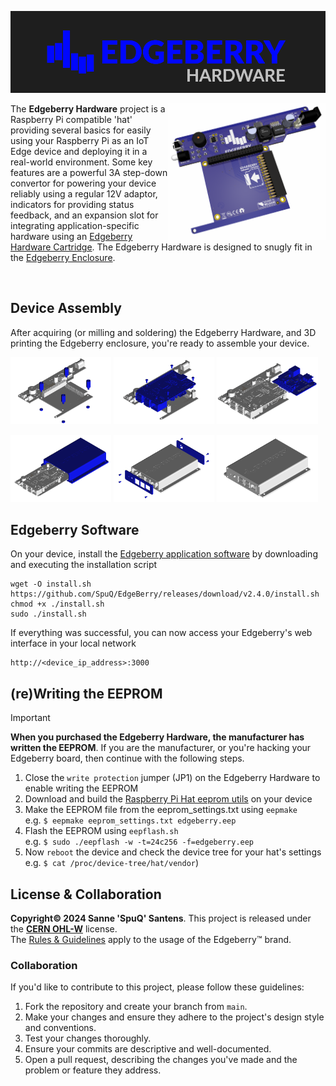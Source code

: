 ![Edgeberry banner](documentation/Edgeberry_banner.png)

<img src="documentation/Edgeberry_rendering.png" align="right" width="50%"/>

The **Edgeberry Hardware** project is a Raspberry Pi compatible 'hat' providing several basics for easily using your Raspberry Pi as an IoT Edge device and deploying it in a real-world environment. Some key features are a powerful 3A step-down convertor for powering your device reliably using a regular 12V adaptor, indicators for providing status feedback, and an expansion slot for integrating application-specific hardware using an [Edgeberry Hardware Cartridge](https://github.com/SpuQ/Edgeberry-cartridge-console-can). The Edgeberry Hardware is designed to snugly fit in the [Edgeberry Enclosure](https://www.thingiverse.com/thing:6595172).

<br clear="right"/>

## Device Assembly
After acquiring (or milling and soldering) the Edgeberry Hardware, and 3D printing the Edgeberry enclosure, you're ready to assemble your device.

<p float="left">
  <img src="documentation/Edgeberry_assembly_1.png" width="32%" />
  <img src="documentation/Edgeberry_assembly_2.png" width="32%" />
  <img src="documentation/Edgeberry_assembly_3.png" width="32%" />
</p>
<p float="left">
</p>
<p float="left">
  <img src="documentation/Edgeberry_assembly_4.png" width="32%" />
  <img src="documentation/Edgeberry_assembly_5.png" width="32%" />
  <img src="documentation/Edgeberry_assembly_6.png" width="32%" />
</p>

## Edgeberry Software
On your device, install the [Edgeberry application software](https://github.com/SpuQ/EdgeBerry/) by downloading and executing the installation script
```
wget -O install.sh https://github.com/SpuQ/EdgeBerry/releases/download/v2.4.0/install.sh
chmod +x ./install.sh
sudo ./install.sh
```
If everything was successful, you can now access your Edgeberry's web interface in your local network
```
http://<device_ip_address>:3000
```
## (re)Writing the EEPROM
>[!important]
>**When you purchased the Edgeberry Hardware, the manufacturer has written the EEPROM**. If you are the manufacturer, or you're hacking your Edgeberry board, then continue with the following steps.

1) Close the `write protection` jumper (JP1) on the Edgeberry Hardware to enable writing the EEPROM
2) Download and build the [Raspberry Pi Hat eeprom utils](https://github.com/raspberrypi/hats) on your device 
3) Make the EEPROM file from the eeprom_settings.txt using `eepmake` <br> e.g. `$ eepmake eeprom_settings.txt edgeberry.eep`
4) Flash the EEPROM using `eepflash.sh` <br> e.g. `$ sudo ./eepflash -w -t=24c256 -f=edgeberry.eep`
5) Now `reboot` the device and check the device tree for your hat's settings <br> e.g. `$ cat /proc/device-tree/hat/vendor`)

## License & Collaboration
**Copyright© 2024 Sanne 'SpuQ' Santens**. This project is released under the [**CERN OHL-W**](./LICENSE.txt) license.<br/>
The [Rules & Guidelines](https://github.com/Edgeberry/.github/blob/main/brand/Edgeberry_Trademark_Rules_and_Guidelines.md) apply to the usage of the Edgeberry™ brand.

### Collaboration

If you'd like to contribute to this project, please follow these guidelines:
1. Fork the repository and create your branch from `main`.
2. Make your changes and ensure they adhere to the project's design style and conventions.
3. Test your changes thoroughly.
4. Ensure your commits are descriptive and well-documented.
5. Open a pull request, describing the changes you've made and the problem or feature they address.